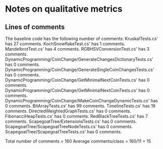 # Notes on qualitative metrics

## Lines of comments
The baseline code has the following number of comments:
KruskalTests.cs' has 27 comments.
KochSnowflakeTest.cs' has 1 comments.
MandelbrotTest.cs' has 4 comments.
RGBHSVConversionTest.cs' has 3 comments.
DynamicProgramming/CoinChange/GenerateChangesDictionaryTests.cs' has 0 comments.
DynamicProgramming/CoinChange/GenerateSingleCoinChangesTests.cs' has 0 comments.
DynamicProgramming/CoinChange/GetMinimalNextCoinTests.cs' has 0 comments.
DynamicProgramming/CoinChange/GetMinimalNextCoinTests.cs' has 0 comments.
DynamicProgramming/CoinChange/MakeCoinChangeDynamicTests.cs' has 0 comments.
BitArrayTests.cs' has 99 comments.
TimelineTests.cs' has 19 comments.
DirectedWeightedGraphTests.cs' has 0 comments.
FibonacciHeapTests.cs' has 0 comments.
RedBlackTreeTests.cs' has 7 comments.
ScapegoatTree/ExtensionsTests.cs' has 0 comments.
ScapegoatTree/ScapegoatTreeNodeTests.cs' has 0 comments.
ScapegoatTree/ScapegoatTreeTests.cs' has 0 comments.

Total number of comments = 160
Average comments/class = 160/11 = 15
